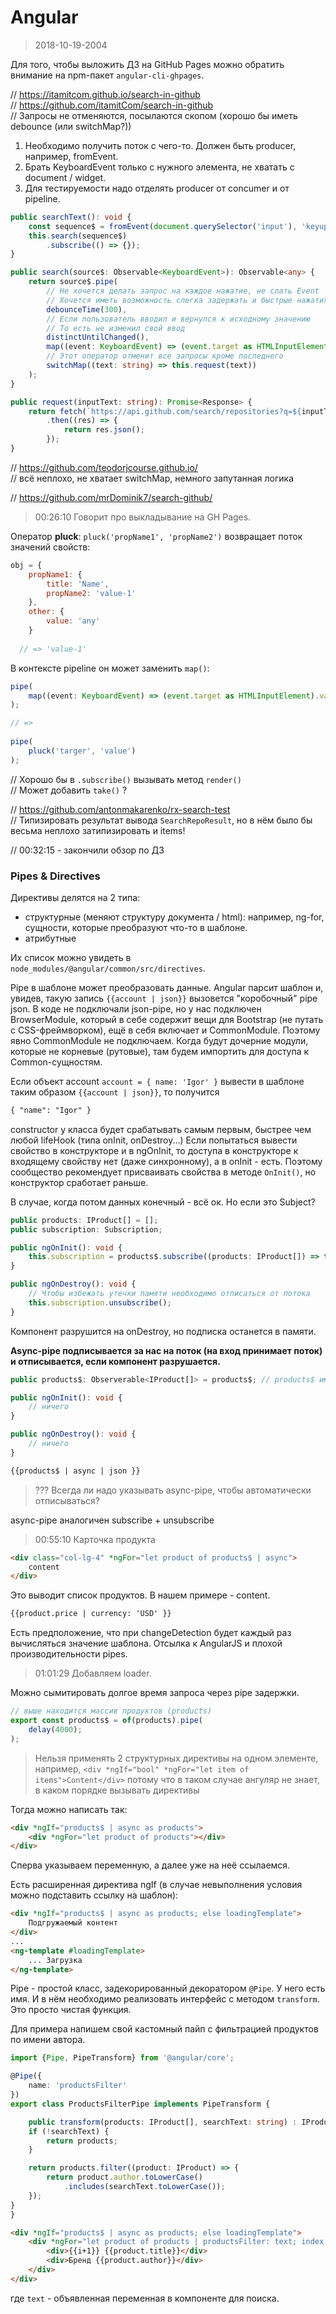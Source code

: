 # Angular

> 2018-10-19-2004  

Для того, чтобы выложить ДЗ на GitHub Pages можно обратить внимание на npm-пакет `angular-cli-ghpages`.

// https://itamitcom.github.io/search-in-github  
// https://github.com/itamitCom/search-in-github  
// Запросы не отменяются, посылаются скопом (хорошо бы иметь debounce (или switchMap?))  

1. Необходимо получить поток с чего-то. Должен быть producer, например, fromEvent.
2. Брать KeyboardEvent только с нужного элемента, не хватать с document / widget.
3. Для тестируемости надо отделять producer от concumer и от pipeline.

```typescript
public searchText(): void {
	const sequence$ = fromEvent(document.querySelector('input'), 'keyup');
	this.search(sequence$)
		.subscribe(() => {});
}

public search(source$: Observable<KeyboardEvent>): Observable<any> {
	return source$.pipe(
		// Не хочется делать запрос на каждое нажатие, не слать Event
		// Хочется иметь возможность слегка задержать и быстрые нажатия отложить
		debounceTime(300),
		// Если пользователь вводил и вернулся к исходному значению
		// То есть не изменил свой ввод
		distinctUntilChanged(),
		map((event: KeyboardEvent) => (event.target as HTMLInputElement).value),
		// Этот оператор отменит все запросы кроме последнего
		switchMap((text: string) => this.request(text))
	);
}

public request(inputText: string): Promise<Response> {
	return fetch(`https://api.github.com/search/repositories?q=${inputText}`)
		.then((res) => {
			return res.json();
		});
} 
```

// https://github.com/teodorjcourse.github.io/  
// всё неплохо, не хватает switchMap, немного запутанная логика  

// https://github.com/mrDominik7/search-github/  
> 00:26:10 Говорит про выкладывание на GH Pages.  

Оператор **pluck**: `pluck('propName1', 'propName2')` возвращает поток значений свойств:
```javascript
obj = {
	propName1: {
		title: 'Name',
		propName2: 'value-1'
	},
	other: {
		value: 'any'
	}
  
  // => 'value-1'
```
В контексте pipeline он может заменить `map()`:

```typescript
pipe(
	map((event: KeyboardEvent) => (event.target as HTMLInputElement).value)
);

// =>
    
pipe(
	pluck('targer', 'value')
);
```
// Хорошо бы в `.subscribe()` вызывать метод `render()`  
// Может добавить `take()` ?  

// https://github.com/antonmakarenko/rx-search-test  
// Типизировать результат вывода `SearchRepoResult`, но в нём было бы весьма неплохо затипизировать и items!  

// 00:32:15 - закончили обзор по ДЗ  

### Pipes & Directives

Директивы делятся на 2 типа:
- структурные (меняют структуру документа / html): например, ng-for, сущности, которые преобразуют что-то в шаблоне.
- атрибутные

Их список можно увидеть в `node_modules/@angular/common/src/directives`.

Pipe в шаблоне может преобразовать данные. Angular парсит шаблон и, увидев, такую запись `{{account | json}}` вызовется "коробочный" pipe json.
В коде не подключали json-pipe, но у нас подключен BrowserModule, который в себе содержит вещи для Bootstrap (не путать с CSS-фреймворком), ещё в себя включает и CommonModule. Поэтому явно CommonModule не подключаем. Когда будут дочерние модули, которые не корневые (рутовые), там будем импортить для доступа к Common-сущностям.

Если объект account `account = { name: 'Igor' }` вывести в шаблоне таким образом `{{account | json}}`, то получится 
```html
{ "name": "Igor" }
```

constructor у класса будет срабатывать самым первым, быстрее чем любой lifeHook (типа onInit, onDestroy...)
Если попытаться вывести свойство в конструкторе и в ngOnInit, то доступа в конструкторе к входящему свойству нет (даже синхронному), а в onInit - есть.
Поэтому сообщество рекомендует присваивать свойства в методе `OnInit()`, но конструктор сработает раньше.

В случае, когда потом данных конечный - всё ок. Но если это Subject?

```typescript
public products: IProduct[] = [];
public subscription: Subscription;

public ngOnInit(): void {
	this.subscription = products$.subscribe((products: IProduct[]) => this.products = products);
}

public ngOnDestroy(): void {
	// Чтобы избежать утечки памяти необходимо отписаться от потока
	this.subscription.unsubscribe();
}
```
Компонент разрушится на onDestroy, но подписка останется в памяти.  

**Async-pipe подписывается за нас на поток (на вход принимает поток) и отписывается, если компонент разрушается.**

```typescript
public products$: Observerable<IProduct[]> = products$; // products$ импортим из файла

public ngOnInit(): void {
    // ничего
}

public ngOnDestroy(): void {
    // ничего
}
```
```html
{{products$ | async | json }}
```

> ??? Всегда ли надо указывать async-pipe, чтобы автоматически отписываться?

async-pipe аналогичен subscribe + unsubscribe

> 00:55:10 Карточка продукта  

```html
<div class="col-lg-4" *ngFor="let product of products$ | async">
    content
</div>
```
Это выводит список продуктов. В нашем примере - content.

```html
{{product.price | currency: 'USD' }}
```

Есть предположение, что при changeDetection будет каждый раз вычисляться значение шаблона. Отсылка к AngularJS и плохой производительности pipes.


> 01:01:29 Добавляем loader.

Можно сымитировать долгое время запроса через pipe задержки.
```typescript
// выше находится массив продуктов (products)
export const products$ = of(products).pipe(
    delay(4000);
);
```

> Нельзя применять 2 структурных директивы на одном элементе, например, 
`<div *ngIf="bool" *ngFor="let item of items">Content</div>`
потому что в таком случае ангуляр не знает, в каком порядке вызывать директивы

Тогда можно написать так:
```html
<div *ngIf="products$ | async as products">
    <div *ngFor="let product of products"></div>
</div>
```
Сперва указываем переменную, а далее уже на неё ссылаемся.

Есть расширенная директива ngIf (в случае невыполнения условия можно подставить ссылку на шаблон):
```html
<div *ngIf="products$ | async as products; else loadingTemplate">
    Подгружаемый контент
</div>
...
<ng-template #loadingTemplate>
    ... Загрузка
</ng-template>
```

Pipe - простой класс, задекорированный декоратором `@Pipe`. У него есть имя. И в нём необходимо реализовать интерфейс с методом `transform`. Это просто чистая функция.

Для примера напишем свой кастомный пайп с фильтрацией продуктов по имени автора.
```typescript
import {Pipe, PipeTransform} from '@angular/core';

@Pipe({
    name: 'productsFilter'
})
export class ProductsFilterPipe implements PipeTransform {

    public transform(products: IProduct[], searchText: string) : IProduct[] {
	if (!searchText) {
	    return products;
	}

	return products.filter((product: IProduct) => {
	    return product.author.toLowerCase()
	        .includes(searchText.toLowerCase());
	});
}
}
```

```html
<div *ngIf="products$ | async as products; else loadingTemplate">
    <div *ngFor="let product of products | productsFilter: text; index as i">
        <div>{{i+1}} {{product.title}}</div>
	    <div>Бренд {{product.author}}</div>
	</div>
</div>
```
где `text` - объявленная переменная в компоненте для поиска.










